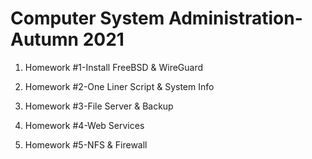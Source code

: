 # Computer System Administration-Autumn 2021
1. Homework #1-Install FreeBSD & WireGuard

2. Homework #2-One Liner Script & System Info

3. Homework #3-File Server & Backup

4. Homework #4-Web Services

5. Homework #5-NFS & Firewall
